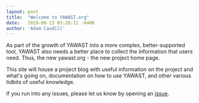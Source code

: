 ```yaml
---
layout: post
title:  "Welcome to YAWAST.org"
date:   2019-08-13 03:28:11 -0400
author: 'Adam Caudill'
---
```


As part of the growth of YAWAST into a more complex, better-supported tool, YAWAST also needs a better place to collect the information that users need. Thus, the new yawast.org - the new project home page.

This site will house a project blog with useful information on the project and what's going on, documentation on how to use YAWAST, and other various tidbits of useful knowledge.

If you run into any issues, please let us know by opening an [issue](https://github.com/adamcaudill/yawast/issues/new).
